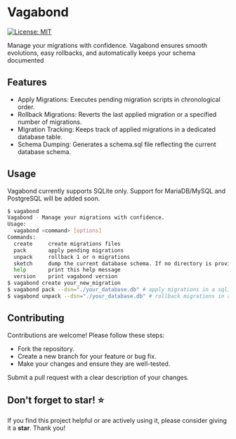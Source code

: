 # Vagabond

[![License: MIT](https://img.shields.io/badge/License-MIT-yellow.svg)](https://opensource.org/licenses/MIT)

Manage your migrations with confidence. Vagabond ensures smooth evolutions, easy rollbacks, and automatically keeps your schema documented

## Features
* Apply Migrations: Executes pending migration scripts in chronological order.
* Rollback Migrations: Reverts the last applied migration or a specified number of migrations.
* Migration Tracking: Keeps track of applied migrations in a dedicated database table.
* Schema Dumping: Generates a schema.sql file reflecting the current database schema.

## Usage
Vagabond currently supports SQLite only. Support for MariaDB/MySQL and PostgreSQL will be added soon.

```bash
$ vagabond
Vagabond - Manage your migrations with confidence.
Usage:
  vagabond <command> [options]
Commands:
  create     create migrations files
  pack       apply pending migrations
  unpack     rollback 1 or n migrations
  sketch     dump the current database schema. If no directory is provided, it will be created under the migrations directory
  help       print this help message
  version    print vagabond version
$ vagabond create your_new_migration
$ vagabond pack --dsn="./your_database.db" # apply migrations in a sqlite database
$ vagabond unpack --dsn="./your_database.db" # rollback migrations in a sqlite database
```

## Contributing

Contributions are welcome! Please follow these steps:

* Fork the repository.
* Create a new branch for your feature or bug fix.
* Make your changes and ensure they are well-tested.

Submit a pull request with a clear description of your changes.

## Don't forget to star!  ⭐

If you find this project helpful or are actively using it, please consider giving it a **star**. Thank you!